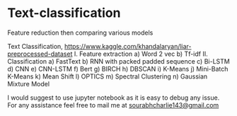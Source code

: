 # Text-classification
Feature reduction then comparing various models

Text Classification, https://www.kaggle.com/khandalaryan/liar-preprocessed-dataset
  I. Feature extraction
    a) Word 2 vec
    b) Tf-idf
  II. Classification
    a) FastText
    b) RNN with packed padded sequence
    c) Bi-LSTM
    d) CNN
    e) CNN-LSTM
    f) Bert
    g) BIRCH
    h) DBSCAN
    i) K-Means
    j) Mini-Batch K-Means
    k) Mean Shift
    l) OPTICS
    m) Spectral Clustering
    n) Gaussian Mixture Model


I would suggest to use jupyter notebook as it is easy to debug any issue. For any assistance feel free to mail me at sourabhcharlie143@gmail.com
